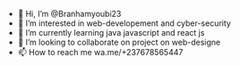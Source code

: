 - 👋 Hi, I’m @Branhamyoubi23
- 👀 I’m interested in web-developement and cyber-security
- 🌱 I’m currently learning java javascript and react js
- 💞️ I’m looking to collaborate on project on web-designe
- 📫 How to reach me wa.me/+237678565447

<!---
Branhamyoubi23/Branhamyoubi23 is a ✨ special ✨ repository because its `README.md` (this file) appears on your GitHub profile.
You can click the Preview link to take a look at your changes.
--->
